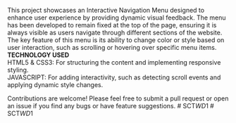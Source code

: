 This project showcases an Interactive Navigation Menu designed to enhance user experience by providing dynamic visual feedback. The menu has been developed to remain fixed at the top of the page, ensuring it is always visible as users navigate through different sections of the website. The key feature of this menu is its ability to change color or style based on user interaction, such as scrolling or hovering over specific menu items.
<b>TECHNOLOGY USED </b> <br/>
HTML5 & CSS3: For structuring the content and implementing responsive styling.<br/>
JAVASCRIPT: For adding interactivity, such as detecting scroll events and applying dynamic style changes.

Contributions are welcome! Please feel free to submit a pull request or open an issue if you find any bugs or have feature suggestions.
#   S C T _ W D _ 1  
 #   S C T _ W D _ 1  
 